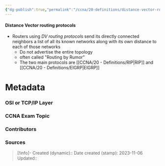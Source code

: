 ```yaml
---
{"dg-publish":true,"permalink":"/ccna/20-definitions/distance-vector-routing-protocols/","tags":["defs_ccna"]}
---
```


#### Distance Vector routing protocols
- Routers using *DV routing protocols* send its directly connected neighbors a list of all its known networks along with its own distance to each of those networks
	- Do not advertise the entire topology
	- often called "Routing by Rumor"
	- The two main protocols are [[CCNA/20 - Definitions/RIP\|RIP]] and [[CCNA/20 - Definitions/EIGRP\|EIGRP]]

# Metadata
### OSI or TCP/IP Layer

### CCNA Exam Topic

### Contributors

### Sources



> [!info]- Created (dynamic):: 
> Date created (stamp): 2023-11-06
> Updated:: 


